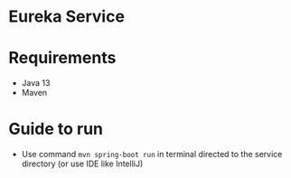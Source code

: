 # Eureka Service

# Requirements
- Java 13 
- Maven

# Guide to run

- Use command `mvn spring-boot run` in terminal directed to the service directory (or use IDE like IntelliJ)

